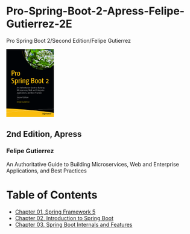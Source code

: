 # Pro-Spring-Boot-2-Apress-Felipe-Gutierrez-2E
Pro Spring Boot 2/Second Edition/Felipe Gutierrez

<img src="./img/ProSpringBoot2_cover.jpg" alt="Pro Spring Boot2 Cover Page" style="width:25%;" />

## 2nd Edition, Apress  
### Felipe Gutierrez
 An Authoritative Guide to Building Microservices, Web and Enterprise Applications, and Best Practices

# Table of Contents
- [Chapter 01, Spring Framework 5](../main/Chap01_SpringFramework5)
- [Chapter 02, Introduction to Spring Boot](../main/Chap02_IntroductionToSpringBoot)
- [Chapter 03, Spring Boot Internals and Features](../main/Chap03_SpringBootInternalsandFeatures)


